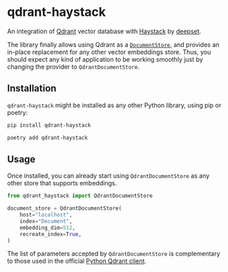 # qdrant-haystack

An integration of [Qdrant](https://qdrant.tech) vector database with [Haystack](https://haystack.deepset.ai/)
by [deepset](https://www.deepset.ai).

The library finally allows using Qdrant as a [`DocumentStore`](https://docs.haystack.deepset.ai/docs/document_store), and provides an in-place replacement
for any other vector embeddings store. Thus, you should expect any kind of application to be working
smoothly just by changing the provider to `QdrantDocumentStore`.

## Installation

`qdrant-haystack` might be installed as any other Python library, using pip or poetry:

```bash
pip install qdrant-haystack
```

```bash
poetry add qdrant-haystack
```

## Usage

Once installed, you can already start using `QdrantDocumentStore` as any other store that supports
embeddings.

```python
from qdrant_haystack import QdrantDocumentStore

document_store = QdrantDocumentStore(
    host="localhost",
    index="Document",
    embedding_dim=512,
    recreate_index=True,
)
```

The list of parameters accepted by `QdrantDocumentStore` is complementary to those used in the
official [Python Qdrant client](https://github.com/qdrant/qdrant_client).
